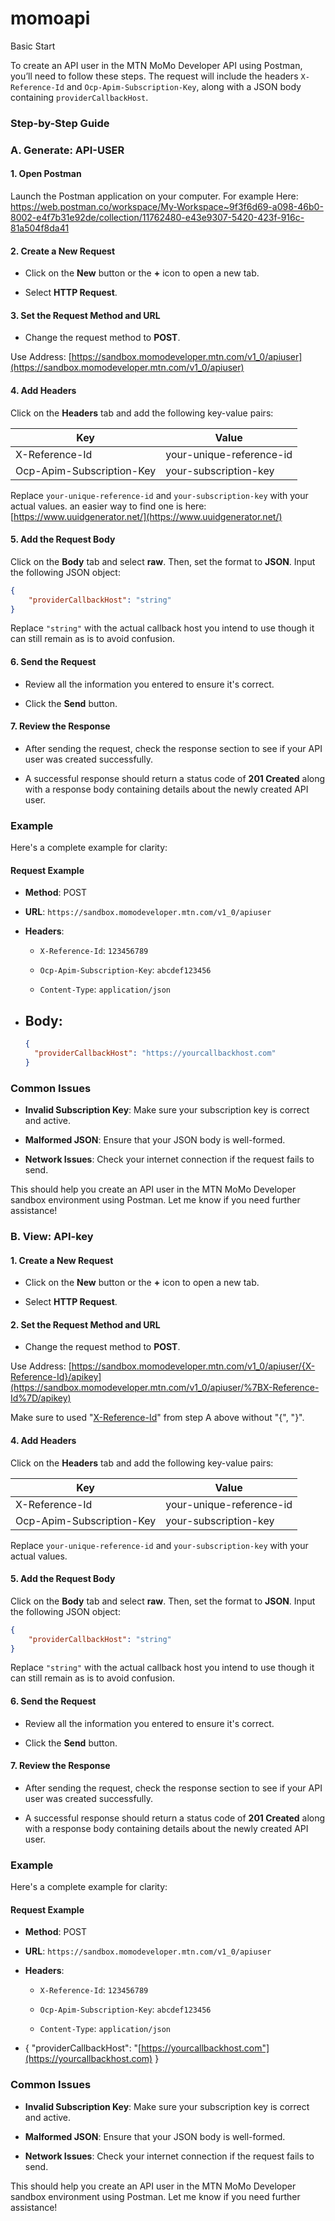# momoapi
Basic Start


To create an API user in the MTN MoMo Developer API using Postman, you’ll need to follow these steps. The request will include the headers `X-Reference-Id` and `Ocp-Apim-Subscription-Key`, along with a JSON body containing `providerCallbackHost`.

### Step-by-Step Guide

### A. Generate: API-USER

#### 1\. Open Postman

Launch the Postman application on your computer.
For example Here: https://web.postman.co/workspace/My-Workspace~9f3f6d69-a098-46b0-8002-e4f7b31e92de/collection/11762480-e43e9307-5420-423f-916c-81a504f8da41

#### 2\. Create a New Request

- Click on the **New** button or the **+** icon to open a new tab.
    
- Select **HTTP Request**.
    

#### 3\. Set the Request Method and URL

- Change the request method to **POST**.
    

Use Address: [https://sandbox.momodeveloper.mtn.com/v1_0/apiuser](https://sandbox.momodeveloper.mtn.com/v1_0/apiuser)

#### 4\. Add Headers

Click on the **Headers** tab and add the following key-value pairs:

| Key | Value |
| --- | --- |
| X-Reference-Id | your-unique-reference-id |
| Ocp-Apim-Subscription-Key | your-subscription-key |

Replace `your-unique-reference-id` and `your-subscription-key` with your actual values. an easier way to find one is here: [https://www.uuidgenerator.net/](https://www.uuidgenerator.net/)

#### 5\. Add the Request Body

Click on the **Body** tab and select **raw**. Then, set the format to **JSON**. Input the following JSON object:

``` json
{
    "providerCallbackHost": "string"
}

 ```

Replace `"string"` with the actual callback host you intend to use though it can still remain as is to avoid confusion.

#### 6\. Send the Request

- Review all the information you entered to ensure it's correct.
    
- Click the **Send** button.
    

#### 7\. Review the Response

- After sending the request, check the response section to see if your API user was created successfully.
    
- A successful response should return a status code of **201 Created** along with a response body containing details about the newly created API user.
    

### Example

Here's a complete example for clarity:

#### Request Example

- **Method**: POST
    
- **URL**: `https://sandbox.momodeveloper.mtn.com/v1_0/apiuser`
    
- **Headers**:
    
    - `X-Reference-Id`: `123456789`
        
    - `Ocp-Apim-Subscription-Key`: `abcdef123456`
        
    - `Content-Type`: `application/json`
        
- ## **Body**:
  
    ``` json
    {
      "providerCallbackHost": "https://yourcallbackhost.com"
    }

   ```    



### Common Issues

- **Invalid Subscription Key**: Make sure your subscription key is correct and active.
    
- **Malformed JSON**: Ensure that your JSON body is well-formed.
    
- **Network Issues**: Check your internet connection if the request fails to send.
    

This should help you create an API user in the MTN MoMo Developer sandbox environment using Postman. Let me know if you need further assistance!

### B. View: API-key

#### 1\. Create a New Request

- Click on the **New** button or the **+** icon to open a new tab.
    
- Select **HTTP Request**.
    

#### 2\. Set the Request Method and URL

- Change the request method to **POST**.
    

Use Address: [https://sandbox.momodeveloper.mtn.com/v1_0/apiuser/{X-Reference-Id}/apikey](https://sandbox.momodeveloper.mtn.com/v1_0/apiuser/%7BX-Reference-Id%7D/apikey)

Make sure to used "[X-Reference-Id](https://sandbox.momodeveloper.mtn.com/v1_0/apiuser/%7BX-Reference-Id%7D/apikey)" from step A above without "{", "}".

#### 4\. Add Headers

Click on the **Headers** tab and add the following key-value pairs:

| Key | Value |
| --- | --- |
| X-Reference-Id | your-unique-reference-id |
| Ocp-Apim-Subscription-Key | your-subscription-key |

Replace `your-unique-reference-id` and `your-subscription-key` with your actual values.

#### 5\. Add the Request Body

Click on the **Body** tab and select **raw**. Then, set the format to **JSON**. Input the following JSON object:

``` json
{
    "providerCallbackHost": "string"
}

 ```

Replace `"string"` with the actual callback host you intend to use though it can still remain as is to avoid confusion.

#### 6\. Send the Request

- Review all the information you entered to ensure it's correct.
    
- Click the **Send** button.
    

#### 7\. Review the Response

- After sending the request, check the response section to see if your API user was created successfully.
    
- A successful response should return a status code of **201 Created** along with a response body containing details about the newly created API user.
    

### Example

Here's a complete example for clarity:

#### Request Example

- **Method**: POST
    
- **URL**: `https://sandbox.momodeveloper.mtn.com/v1_0/apiuser`
    
- **Headers**:
    
    - `X-Reference-Id`: `123456789`
        
    - `Ocp-Apim-Subscription-Key`: `abcdef123456`
        
    - `Content-Type`: `application/json`
        
- { "providerCallbackHost": "[https://yourcallbackhost.com"](https://yourcallbackhost.com) }
    

### Common Issues

- **Invalid Subscription Key**: Make sure your subscription key is correct and active.
    
- **Malformed JSON**: Ensure that your JSON body is well-formed.
    
- **Network Issues**: Check your internet connection if the request fails to send.
    

This should help you create an API user in the MTN MoMo Developer sandbox environment using Postman. Let me know if you need further assistance!

